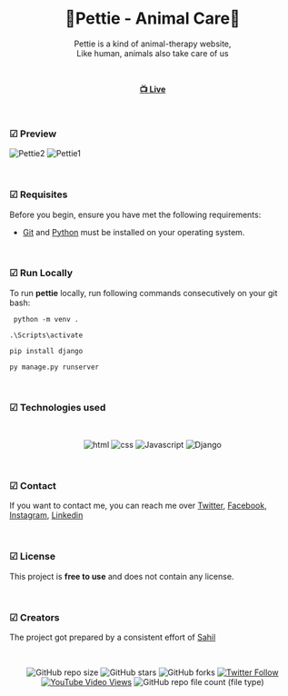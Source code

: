 
<div align="center">

  <h1 align="center">🐾Pettie - Animal Care🐾</h1>

  Pettie is a kind of animal-therapy website, <br /> Like human, animals also take care of us

<br>

  <a href="https://salahlisahil.github.io/pettie/"><strong> 📺 Live</strong></a> 

</div>

<br />

### ☑ Preview

![Pettie2](https://github.com/salahlisahil/pettie/assets/136335346/d684eacf-4b0f-446f-92af-a9e6b95fe9bd)
![Pettie1](https://github.com/salahlisahil/pettie/assets/136335346/951b81d6-58f5-42e0-b960-fb9017950420)

<br>

### ☑ Requisites

Before you begin, ensure you have met the following requirements:

* [Git](https://git-scm.com/downloads "Download Git") and [Python](https://www.python.org/downloads/) must be installed on your operating system.

<br>

### ☑ Run Locally

To run **pettie** locally, run following commands consecutively on your git bash:
```
 python -m venv .
```
```
.\Scripts\activate
```
```
pip install django
```
```
py manage.py runserver
```

<br>

### ☑ Technologies used

<br>

<div align="center">

![html](https://img.shields.io/badge/html-yellow?logo=html5)
![css](https://img.shields.io/badge/css-blue?logo=css3)
![Javascript](https://img.shields.io/badge/JavaScript-darkgreen?logo=javascript)
![Django](https://img.shields.io/badge/django-blue?logo=django)


</div>

<br>

### ☑ Contact

If you want to contact me, you can reach me over [Twitter](https://www.twitter.com/sahil_salahli), [Facebook](https://www.facebook.com/S.Salahli), [Instagram](https://instagram.com/salahli.sahil), [Linkedin](https://www.linkedin.com/in/salahlisahil)

<br>

### ☑ License

This project is **free to use** and does not contain any license.


<br>

### ☑ Creators

The project got prepared by a consistent effort of [Sahil](https://github.com/salahlisahil)

<br>

<div align="center">
  
  ![GitHub repo size](https://img.shields.io/github/repo-size/salahlisahil/pettie)
  ![GitHub stars](https://img.shields.io/github/stars/salahlisahil/pettie?style=social)
  ![GitHub forks](https://img.shields.io/github/forks/salahlisahil/pettie?style=social)
[![Twitter Follow](https://img.shields.io/twitter/follow/salahlisahil_?style=social)](https://twitter.com/sahil_salahli)
  [![YouTube Video Views](https://img.shields.io/youtube/views/xwXGdpRuSiQ?style=social)](https://youtube.com)
  ![GitHub repo file count (file type)](https://img.shields.io/github/directory-file-count/salahlisahil/pettie)

</div>
